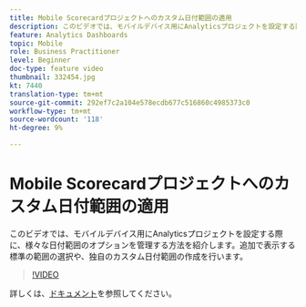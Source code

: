 ```yaml
---
title: Mobile Scorecardプロジェクトへのカスタム日付範囲の適用
description: このビデオでは、モバイルデバイス用にAnalyticsプロジェクトを設定する際に、様々な日付範囲のオプションを管理する方法を紹介します。追加で表示する標準の範囲の選択や、独自のカスタム日付範囲の作成を行います。
feature: Analytics Dashboards
topic: Mobile
role: Business Practitioner
level: Beginner
doc-type: feature video
thumbnail: 332454.jpg
kt: 7440
translation-type: tm+mt
source-git-commit: 292ef7c2a104e578ecdb677c516860c4985373c0
workflow-type: tm+mt
source-wordcount: '118'
ht-degree: 9%

---
```



# Mobile Scorecardプロジェクトへのカスタム日付範囲の適用

このビデオでは、モバイルデバイス用にAnalyticsプロジェクトを設定する際に、様々な日付範囲のオプションを管理する方法を紹介します。追加で表示する標準の範囲の選択や、独自のカスタム日付範囲の作成を行います。

>[!VIDEO](https://video.tv.adobe.com/v/332454/?quality=12&learn=on)

詳しくは、[ドキュメント](https://experienceleague.adobe.com/docs/analytics/analyze/mobapp/curator.html)を参照してください。
